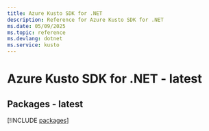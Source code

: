 ```yaml
---
title: Azure Kusto SDK for .NET
description: Reference for Azure Kusto SDK for .NET
ms.date: 05/09/2025
ms.topic: reference
ms.devlang: dotnet
ms.service: kusto
---
```

# Azure Kusto SDK for .NET - latest
## Packages - latest
[!INCLUDE [packages](kusto-index.md)]